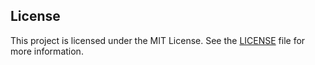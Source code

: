 ## License

This project is licensed under the MIT License. See the [LICENSE](./LICENSE) file for more information.

